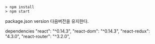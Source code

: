 ```
> npm install
> npm start
```

package.json version 다음버전을 유지한다. 

dependencies
"react": "^0.14.3",
"react-dom": "^0.14.3",
"react-redux": "4.3.0",
"react-router": "^3.2.0",
